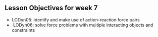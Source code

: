 ## Lesson Objectives for week 7

* LODyn05: identify and make use of action-reaction force pairs
*  LODyn06: solve force problems with multiple interacting objects and constraints





